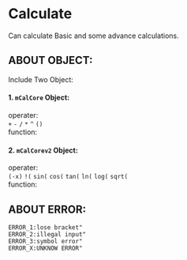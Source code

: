 # Calculate
Can calculate Basic and some advance calculations.

## ABOUT OBJECT:
Include Two Object:
#### 1. `mCalCore` Object:<br>
operater:<br>
`+` `-` `/` `*` `^` `()` <br>
function:<br>


#### 2. `mCalCorev2` Object:<br>
operater:<br>
`(-x)` `!(` `sin(` `cos(` `tan(` `ln(` `log(` `sqrt(` <br>
function:<br>

## ABOUT ERROR:
	ERROR_1:lose bracket"
	ERROR_2:illegal input"
	ERROR_3:symbol error"
	ERROR_X:UNKNOW ERROR"
